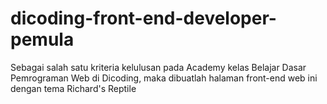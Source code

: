 # dicoding-front-end-developer-pemula
Sebagai salah satu kriteria kelulusan pada Academy kelas Belajar Dasar Pemrograman Web di Dicoding, maka dibuatlah halaman front-end web ini dengan tema Richard's Reptile
